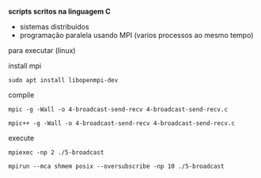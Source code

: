 **scripts scritos na linguagem C**
- sistemas distribuidos
- programação paralela usando MPI (varios processos ao mesmo tempo)


para executar (linux)

install mpi
```    
sudo apt install libopenmpi-dev
```
compile

```
mpic -g -Wall -o 4-broadcast-send-recv 4-broadcast-send-recv.c
```
```
mpic++ -g -Wall -o 4-broadcast-send-recv 4-broadcast-send-recv.c
```
execute
```
mpiexec -np 2 ./5-broadcast
```
```
mpirun --mca shmem posix --oversubscribe -np 10 ./5-broadcast
```